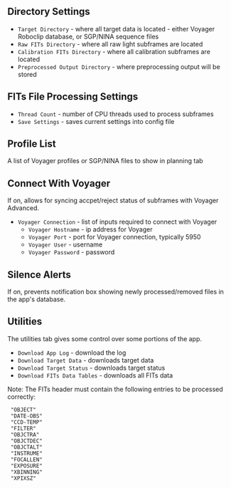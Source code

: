                                                 

## Directory Settings
- `Target Directory` - where all target data is located - either Voyager Roboclip database, or SGP/NINA sequence files
- `Raw FITs Directory` - where all raw light subframes are located
- `Calibration FITs Directory` - where all calibration subframes are located
- `Preprocessed Output Directory` - where preprocessing output will be stored

## FITs File Processing Settings
- `Thread Count` - number of CPU threads used to process subframes
- `Save Settings` - saves current settings into config file

## Profile List
A list of Voyager profiles or SGP/NINA files to show in planning tab
## Connect With Voyager 
If on, allows for syncing accpet/reject status of subframes with Voyager Advanced.  
- `Voyager Connection` - list of inputs required to connect with Voyager
  - `Voyager Hostname` - ip address for Voyager
  - `Voyager Port` - port for Voyager connection, typically 5950
  - `Voyager User` - username
  - `Voyager Password` - password
## Silence Alerts
If on, prevents notification box showing newly processed/removed files in the app's database.


## Utilities
[//]: # (src/assets/utilities_tab.png)
The utilities tab gives some control over some portions of the app.  
 - `Download App Log` - download the log
 - `Download Target Data` - downloads target data
 - `Download Target Status` - downloads target status
 - `Download FITs Data Tables` - downloads all FITs data 
 
 
Note: The FITs header must contain the following entries to be processed correctly:
 ```
  "OBJECT"
  "DATE-OBS"
  "CCD-TEMP"
  "FILTER"
  "OBJCTRA"
  "OBJCTDEC"
  "OBJCTALT"
  "INSTRUME"
  "FOCALLEN"
  "EXPOSURE"
  "XBINNING"
  "XPIXSZ"
```
